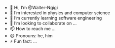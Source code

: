 - 👋 Hi, I’m @Walter-Ngigi
- 👀 I’m interested in physics and computer science
- 🌱 I’m currently learning software engineering
- 💞️ I’m looking to collaborate on ...
- 📫 How to reach me ...
- 😄 Pronouns: he, him
- ⚡ Fun fact: ...

<!---
Walter-Ngigi/Walter-Ngigi is a ✨ special ✨ repository because its `README.md` (this file) appears on your GitHub profile.
You can click the Preview link to take a look at your changes.
--->
